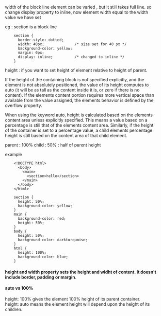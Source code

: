 
width of the block line element can be varied , but it still takes full line. 
so change display property to inline, now element width equal to the width value we have set

eg : section is a block line

        section {
          border-style: dotted;
          width: 40px;              /* size set for 40 px */
          background-color: yellow;
          margin: 0px;
          display: inline;          /* changed to inline */
        }
        
height : if you want to set height of element relative to height of parent. 

If the height of the containing block is not specified explicitly, and the element is not absolutely positioned, 
the value of its height computes to auto (it will be as tall as the content inside it is, or zero if there is no content). 
If the elements content portion requires more vertical space than available from the value assigned, the elements behavior is defined by the overflow property.

When using the keyword auto, height is calculated based on the elements content area unless explicitly specified. 
This means a value based on a percentage is still that of the elements content area. 
Similarly, if the height of the container is set to a percentage value, a child elements percentage height is still based on the content area of that child element.


parent : 100%
child : 50% : half of parent height


example

        <!DOCTYPE html>
          <body>
            <main>
              <section>hello</section>
            </main>
          </body>
        </html>

        section {
          height: 50%;
          background-color: yellow;
        }
        main {
          background-color: red;
          height: 50%;
        }
        body {
          height: 50%;
          background-color: darkturquoise;
        }
        html {
          height: 100%;
          background-color: blue;
        }

#### height and width property sets the height and widht of content. It doesn't include border, padding or margin.

#### auto vs 100%

height: 100% gives the element 100% height of its parent container.  
height: auto means the element height will depend upon the height of its children.  
